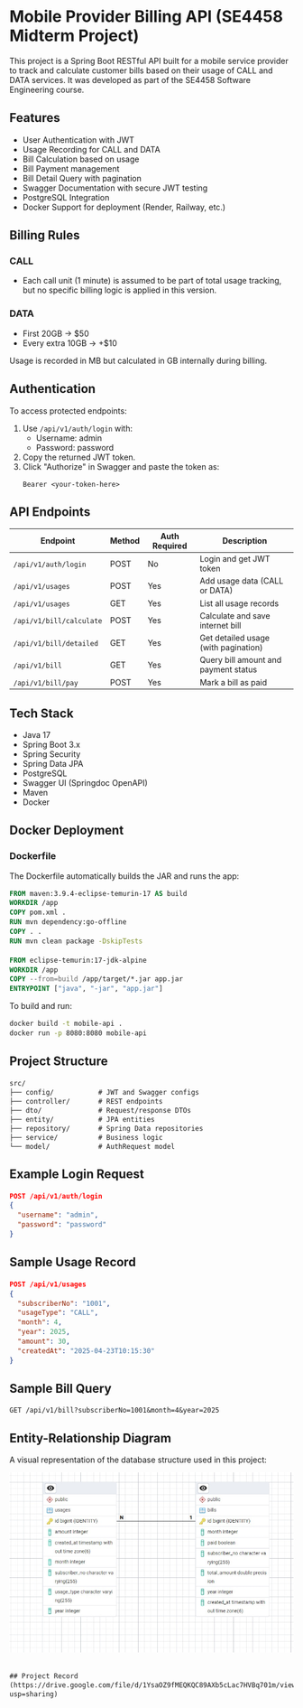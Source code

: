 
# Mobile Provider Billing API (SE4458 Midterm Project)

This project is a Spring Boot RESTful API built for a mobile service provider to track and calculate customer bills based on their usage of CALL and DATA services. It was developed as part of the SE4458 Software Engineering course.

## Features

- User Authentication with JWT
- Usage Recording for CALL and DATA
- Bill Calculation based on usage
- Bill Payment management
- Bill Detail Query with pagination
- Swagger Documentation with secure JWT testing
- PostgreSQL Integration
- Docker Support for deployment (Render, Railway, etc.)

## Billing Rules

### CALL
- Each call unit (1 minute) is assumed to be part of total usage tracking, but no specific billing logic is applied in this version.

### DATA
- First 20GB → $50
- Every extra 10GB → +$10

Usage is recorded in MB but calculated in GB internally during billing.

## Authentication

To access protected endpoints:

1. Use `/api/v1/auth/login` with:
   - Username: admin
   - Password: password
2. Copy the returned JWT token.
3. Click "Authorize" in Swagger and paste the token as:
   ```
   Bearer <your-token-here>
   ```

## API Endpoints

| Endpoint                  | Method | Auth Required | Description                                 |
|--------------------------|--------|---------------|---------------------------------------------|
| `/api/v1/auth/login`     | POST   | No            | Login and get JWT token                     |
| `/api/v1/usages`         | POST   | Yes           | Add usage data (CALL or DATA)               |
| `/api/v1/usages`         | GET    | Yes           | List all usage records                      |
| `/api/v1/bill/calculate` | POST   | Yes           | Calculate and save internet bill            |
| `/api/v1/bill/detailed`  | GET    | Yes           | Get detailed usage (with pagination)        |
| `/api/v1/bill`           | GET    | Yes           | Query bill amount and payment status        |
| `/api/v1/bill/pay`       | POST   | Yes           | Mark a bill as paid                         |

## Tech Stack

- Java 17
- Spring Boot 3.x
- Spring Security
- Spring Data JPA
- PostgreSQL
- Swagger UI (Springdoc OpenAPI)
- Maven
- Docker

## Docker Deployment

### Dockerfile

The Dockerfile automatically builds the JAR and runs the app:

```dockerfile
FROM maven:3.9.4-eclipse-temurin-17 AS build
WORKDIR /app
COPY pom.xml .
RUN mvn dependency:go-offline
COPY . .
RUN mvn clean package -DskipTests

FROM eclipse-temurin:17-jdk-alpine
WORKDIR /app
COPY --from=build /app/target/*.jar app.jar
ENTRYPOINT ["java", "-jar", "app.jar"]
```

To build and run:

```bash
docker build -t mobile-api .
docker run -p 8080:8080 mobile-api
```

## Project Structure

```
src/
├── config/           # JWT and Swagger configs
├── controller/       # REST endpoints
├── dto/              # Request/response DTOs
├── entity/           # JPA entities
├── repository/       # Spring Data repositories
├── service/          # Business logic
└── model/            # AuthRequest model
```

## Example Login Request

```json
POST /api/v1/auth/login
{
  "username": "admin",
  "password": "password"
}
```

## Sample Usage Record

```json
POST /api/v1/usages
{
  "subscriberNo": "1001",
  "usageType": "CALL",
  "month": 4,
  "year": 2025,
  "amount": 30,
  "createdAt": "2025-04-23T10:15:30"
}
```

## Sample Bill Query

```http
GET /api/v1/bill?subscriberNo=1001&month=4&year=2025
```

## Entity-Relationship Diagram

A visual representation of the database structure used in this project:

![ER Diagram](./erdiagram.jpeg)

```

## Project Record
(https://drive.google.com/file/d/1YsaOZ9fMEQKQC89AXb5cLac7HVBq701m/view?usp=sharing)
